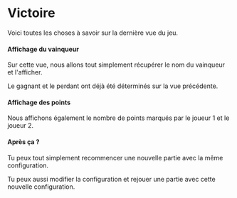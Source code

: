 # Victoire

Voici toutes les choses à savoir sur la dernière vue du jeu.

#### Affichage du vainqueur

Sur cette vue, nous allons tout simplement récupérer le nom du vainqueur et l'afficher.

Le gagnant et le perdant ont déjà été déterminés sur la vue précédente.

#### Affichage des points

Nous affichons également le nombre de points marqués par le joueur 1 et le joueur 2.

#### Après ça ?

Tu peux tout simplement recommencer une nouvelle partie avec la même configuration.

Tu peux aussi modifier la configuration et rejouer une partie avec cette nouvelle configuration.
